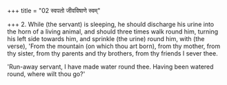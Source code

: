 +++
title = "02 स्वपतो जीवविषाणे स्वम्"

+++
2. While (the servant) is sleeping, he should discharge his urine into the horn of a living animal, and should three times walk round him, turning his left side towards him, and sprinkle (the urine) round him, with (the verse), 'From the mountain (on which thou art born), from thy mother, from thy sister, from thy parents and thy brothers, from thy friends I sever thee.

'Run-away servant, I have made water round thee. Having been watered round, where wilt thou go?'
